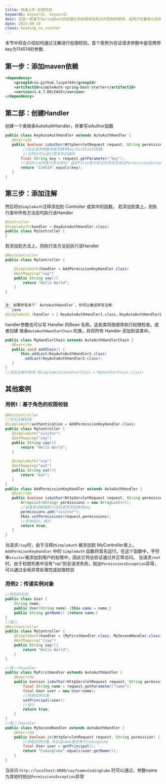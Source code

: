 ```yaml
---
title: 快速上手-权限校验
keywords: keyword1, keyword2
desc: 这是一款基于SpringBoot的轻量化的权限校验和访问控制的框架。适用于轻量级以及渐进式的项目。
date: 2023-09-10
class: heading_no_counter
---
```

本节中将会介绍如何通过注解进行权限校验。首个案例为验证请求参数中是否携带key为114514的参数.

## 第一步：添加maven依赖
```xml
<dependency>
    <groupId>io.github.liuye744</groupId>
    <artifactId>simpleAuth-spring-boot-starter</artifactId>
    <version>1.4.7.RELEASE</version>
</dependency>
```

## 第二部：创建Handler
创建一个类继承AutoAuthHandler，并重写isAuthor函数

```java
public class KeyAutoAuthHandler extends AutoAuthHandler {
   @Override
   public boolean isAuthor(HttpServletRequest request, String permission) {
        //验证请求参数中是否携带key为114514的参数. 
        //当然也可以进行更复杂的操作
       final String key = request.getParameter("key");
       //返回true则表示验证成功，返回false表示验证失败将会抛出PermissionsException
       return "114514".equals(key);
   }
}
```
## 第三步：添加注解
然后将`@SimpleAuth`注释添加到 Controller 或其中的函数。
若添加到类上，则执行类中所有方法前均执行该Handler
```java
@Controller
@SimpleAuth(handler = KeyAutoAuthHandler.class)
public class MyController {
}
```

若添加到方法上，则执行该方法前执行该Handler
```java
@RestController
public class MyController {

    @SimpleAuth(handler = AddPermissionKeyHandler.class)
    @GetMapping("say")
    public String say(){
        return "Hello World";
    }
}


注: 如果你有多个` AutoAuthHandler`，你可以像这样写注释:
```java
@SimpleAuth (handler = { KeyAutoAuthHandler1.class，KeyAutoAuthHandler2.class })
```
handler参数也可以写 Handler 的Bean 名称。这些类将按顺序执行权限检查。或者创建 继承`AutoAuthHandlerChain` 的类，并将所有 Handler 添加到该类中。

```java
public class MyHandlerChain extends AutoAuthHandlerChain {
   @Override
   public void addChain() {
       this.addLast(KeyAutoAuthHandler1.class)
        .addLast(KeyAutoAuthHandler2.class);
   }
}
//添加注解时使用 @SimpleAuth(handlerChain = MyHandlerChain.class)
```

## 其他案例

### 用例1：基于角色的权限校验

```java
@RestController
//添加注解到类
@SimpleAuth(authentication = AddPermissionKeyHandler.class)
public class MyController {
   @SimpleAuth("visitor")
   @GetMapping("say")
   public String say(){
       return "Hello World";
   }
   
   @SimpleAuth("vip")
   @GetMapping("eat")
   public String eat(){
       return "eat";
   }
}
public class AddPermissionKeyHandler extends AutoAuthHandler {
   @Override
   public boolean isAuthor(HttpServletRequest request, String permission) {
       ArrayList<String> permissions = new ArrayList<>();
       //或者查询数据库为当前请求添加角色key
       permissions.add("visitor");
       this.setPermissions(request,permissions);
       //查询成功，放行
       return true;
   }
}
```
当请求`/say`时，由于注释`@SimpleAuth` 被添加到 MyController类上，`AddPermisonKeyHandler` 中的 `SimpleAuth` 函数将首先运行。在这个函数中，字符串`visitor`被添加到用户的权限中，因此它将会验证通过并正常访问。
当请求`/eat`时，由于权限列表中没有“vip”则会请求失败，抛出`PermissionsException`异常，可以通过全局异常处理完成权限校验

### 用例2：传递实例对象
```java
//用到的实例
public class User {
    String name;
    public User(String name) {this.name = name;}
    public String getName() {return name;}
}
//接口
@RestController
public class MyController {
    @SimpleAuth(handler = {MyFirstHandler.class, MySecondHandler.class})
    @GetMapping("/say")
    public String say(){
        return "Hello World";
    }
}

//第一个Handler
public class MyFirstHandler extends AutoAuthHandler {
    @Override
    public boolean isAuthor(HttpServletRequest request, String permission) {
        final String name = request.getParameter("name");
        final User user = new User(name);
        //传递实例对象
        setPrincipal(user);
        //放行
        return true;
    }
}
//第二个Handler
public class MySecondHandler extends AutoAuthHandler {
    @Override
    public boolean is(HttpServletRequest request, String permission) {
        //获取实例对象,并验证name是否等于CodingCube
        final User user = getPrincipal();
        return "CodingCube".equals(user.getName());
    }
}
```
当访问 `http://localhost:8080/say?name=CodingCube` 时可以通过，参数name为其他时抛出`PermissionsException`异常